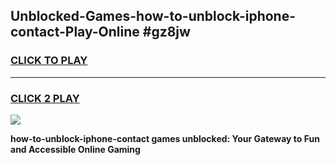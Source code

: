 
## Unblocked-Games-how-to-unblock-iphone-contact-Play-Online #gz8jw
<h3>
<a href="https://news.freeplayer.one?title=how-to-unblock-iphone-contact&ref=3">CLICK TO PLAY</a></h3>
<hr>

<h3>
<a href="https://news.freeplayer.one?title=how-to-unblock-iphone-contact&ref=3">CLICK 2 PLAY</a>
  
</h3>

<a href="https://news.freeplayer.one?title=how-to-unblock-iphone-contact&ref=3"><img src="https://clearcache.store/games.png"></a>


**how-to-unblock-iphone-contact games unblocked: Your Gateway to Fun and Accessible Online Gaming**
